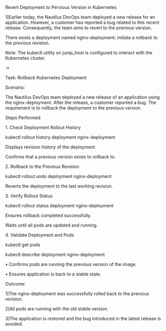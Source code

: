 Revert Deployment to Pervious Version in Kubernetes



1]Earlier today, the Nautilus DevOps team deployed a new release for an application. However, a customer has reported a bug related to this recent release. Consequently, the team aims to revert to the previous version.

There exists a deployment named nginx-deployment; initiate a rollback to the previous revision.

Note: The kubectl utility on jump\_host is configured to interact with the Kubernetes cluster.



->



Task: Rollback Kubernetes Deployment



Scenario:

The Nautilus DevOps team deployed a new release of an application using the nginx-deployment. After the release, a customer reported a bug. The requirement is to rollback the deployment to the previous version.



Steps Performed

1\. Check Deployment Rollout History

kubectl rollout history deployment nginx-deployment



Displays revision history of the deployment.

Confirms that a previous version exists to rollback to.





2\. Rollback to the Previous Revision

kubectl rollout undo deployment nginx-deployment

Reverts the deployment to the last working revision.



3\. Verify Rollout Status

kubectl rollout status deployment nginx-deployment



Ensures rollback completed successfully.

Waits until all pods are updated and running.



4\. Validate Deployment and Pods

kubectl get pods 

kubectl describe deployment nginx-deployment



• Confirms pods are running the previous version of the image.

• Ensures application is back to a stable state.



Outcome:

1]The nginx-deployment was successfully rolled back to the previous revision.

2]All pods are running with the old stable version.

3]The application is restored and the bug introduced in the latest release is avoided.








